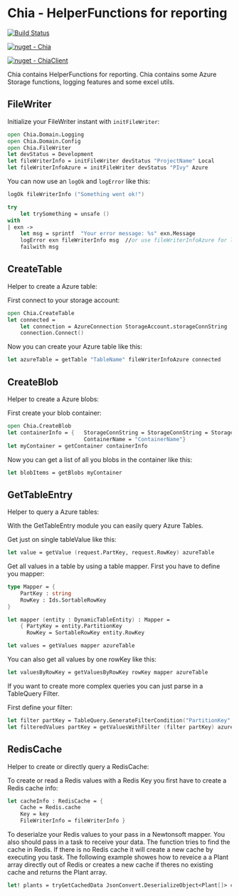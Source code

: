 # Chia - HelperFunctions for reporting

[![Build Status](https://dev.azure.com/DanpowerEnergyData/Chia/_apis/build/status/DanpowerGruppe.Chia?branchName=master)](https://dev.azure.com/DanpowerEnergyData/Chia/_build/latest?definitionId=4&branchName=master)

[![nuget - Chia](https://img.shields.io/nuget/v/Chia.svg?colorB=green)](https://www.nuget.org/packages/Chia/)

[![nuget - ChiaClient](https://img.shields.io/nuget/v/Chia.Client.svg?colorB=green)](https://www.nuget.org/packages/Chia.Client/)

Chia contains HelperFunctions for reporting. Chia contains some Azure Storage functions, logging features and some excel utils.

## FileWriter

Initialize your FileWriter instant with `initFileWriter`:

```fs
open Chia.Domain.Logging
open Chia.Domain.Config
open Chia.FileWriter
let devStatus = Development
let fileWriterInfo = initFileWriter devStatus "ProjectName" Local
let fileWriterInfoAzure = initFileWriter devStatus "PIvy" Azure
```

You can now use an `logOk` and `logError` like this:

```fs
logOk fileWriterInfo ("Something went ok!")
```

```fs
try
    let trySomething = unsafe ()
with
| exn ->
    let msg = sprintf  "Your error message: %s" exn.Message
    logError exn fileWriterInfo msg  //or use fileWriterInfoAzure for logging to Azure
    failwith msg
```

## CreateTable

Helper to create a Azure table:

First connect to your storage account:
```fs
open Chia.CreateTable
let connected =
    let connection = AzureConnection StorageAccount.storageConnString
    connection.Connect()
```
Now you can create your Azure table like this:

```fs
let azureTable = getTable "TableName" fileWriterInfoAzure connected
```

## CreateBlob

Helper to create a Azure blobs:

First create your blob container:

```fs
open Chia.CreateBlob
let containerInfo = {   StorageConnString = StorageConnString = StorageAccount.storageConnString
                        ContainerName = "ContainerName"}
let myContainer = getContainer containerInfo
```

Now you can get a list of all you blobs in the container like this:

```fs
let blobItems = getBlobs myContainer
```

## GetTableEntry

Helper to query a Azure tables:

With the GetTableEntry module you can easily query Azure Tables.

Get just on single tableValue like this:
```fs
let value = getValue (request.PartKey, request.RowKey) azureTable
```

Get all values in a table by using a table mapper.
First you have to define you mapper:

```fs
type Mapper = {
    PartKey : string
    RowKey : Ids.SortableRowKey
}

let mapper (entity : DynamicTableEntity) : Mapper =
    { PartyKey = entity.PartitionKey
      RowKey = SortableRowKey entity.RowKey

let values = getValues mapper azureTable
```

You can also get all values by one rowKey like this:

```fs
let valuesByRowKey = getValuesByRowKey rowKey mapper azureTable
```

If you want to create more complex queries you can just parse in a TableQuery Filter.

First define your filter:

```fs
let filter partKey = TableQuery.GenerateFilterCondition("PartitionKey", QueryComparisons.Equal, partKey)
let filteredValues partKey = getValuesWithFilter (filter partKey) azureTable
```

## RedisCache

Helper to create or directly query a RedisCache:

To create or read a Redis values with a Redis Key you first have to create a Redis cache info:

```fs
let cacheInfo : RedisCache = {
    Cache = Redis.cache
    Key = key
    FileWriterInfo = fileWriterInfo }
```

To deserialze your Redis values to your pass in a Newtonsoft mapper.
You also should pass in a task to receive your data. The function tries to find the cache in Redis. If there is no Redis cache it will create a new cache by executing you task. The following example showes how to reveice a a Plant array directly out of Redis or creates a new cache if theres no existing cache and returns the Plant array.

```fs
let! plants = tryGetCachedData JsonConvert.DeserializeObject<Plant[]> cacheInfo getPlants
```
